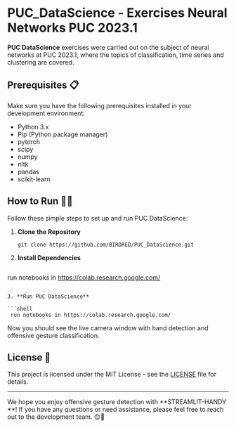 # PUC_DataScience - Exercises Neural Networks PUC 2023.1 #

**PUC DataScience** exercises were carried out on the subject of neural networks at PUC 2023.1, where the topics of classification, time series and clustering are covered.

## Prerequisites 📋

Make sure you have the following prerequisites installed in your development environment:

- Python 3.x
- Pip (Python package manager)
- pytorch
- scipy
- numpy
- nltk
- pandas
- scikit-learn

## How to Run 🏃‍♀️

Follow these simple steps to set up and run PUC DataScience:

1. **Clone the Repository**

   ```shell
   git clone https://github.com/BIRDRED/PUC_DataScience.git
   ```

2. **Install Dependencies**

   ```shell
run notebooks in https://colab.research.google.com/
   ```

3. **Run PUC DataScience**

   ```shell
	run notebooks in https://colab.research.google.com/
   ```

   Now you should see the live camera window with hand detection and offensive gesture classification.


## License 📄

This project is licensed under the MIT License - see the [LICENSE](LICENSE) file for details.

---

We hope you enjoy offensive gesture detection with **STREAMLIT-HANDY **! If you have any questions or need assistance, please feel free to reach out to the development team. 😊👋
